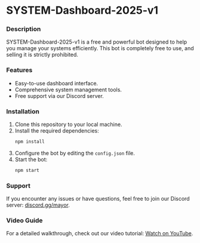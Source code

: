 # SYSTEM-Dashboard-2025-v1

### Description
SYSTEM-Dashboard-2025-v1 is a free and powerful bot designed to help you manage your systems efficiently. This bot is completely free to use, and selling it is strictly prohibited.

### Features
- Easy-to-use dashboard interface.
- Comprehensive system management tools.
- Free support via our Discord server.

### Installation
1. Clone this repository to your local machine.
2. Install the required dependencies:
   ```bash
   npm install
   ```
3. Configure the bot by editing the `config.json` file.
4. Start the bot:
   ```bash
   npm start
   ```

### Support
If you encounter any issues or have questions, feel free to join our Discord server: [discord.gg/mayor](https://discord.gg/mayor).

### Video Guide
For a detailed walkthrough, check out our video tutorial: [Watch on YouTube](https://youtu.be/cUuKDPH2e4w?si=WlYg5XsV_ycDgx_H).

